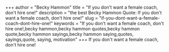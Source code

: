 +++
author = "Becky Hammon"
title = "If you don't want a female coach, don't hire one!"
description = "the best Becky Hammon Quote: If you don't want a female coach, don't hire one!"
slug = "if-you-dont-want-a-female-coach-dont-hire-one!"
keywords = "If you don't want a female coach, don't hire one!,becky hammon,becky hammon quotes,becky hammon quote,becky hammon sayings,becky hammon saying,quotes, sayings,quote, saying, motivation"
+++
If you don't want a female coach, don't hire one!
